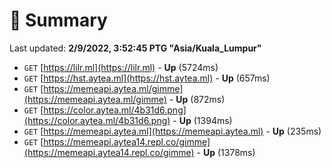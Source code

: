 # 📖 Summary
Last updated: **2/9/2022, 3:52:45 PTG "Asia/Kuala_Lumpur"**

- `GET` [https://lilr.ml](https://lilr.ml) - **Up** (5724ms)
- `GET` [https://hst.aytea.ml](https://hst.aytea.ml) - **Up** (657ms)
- `GET` [https://memeapi.aytea.ml/gimme](https://memeapi.aytea.ml/gimme) - **Up** (872ms)
- `GET` [https://color.aytea.ml/4b31d6.png](https://color.aytea.ml/4b31d6.png) - **Up** (1394ms)
- `GET` [https://memeapi.aytea.ml](https://memeapi.aytea.ml) - **Up** (235ms)
- `GET` [https://memeapi.aytea14.repl.co/gimme](https://memeapi.aytea14.repl.co/gimme) - **Up** (1378ms)
